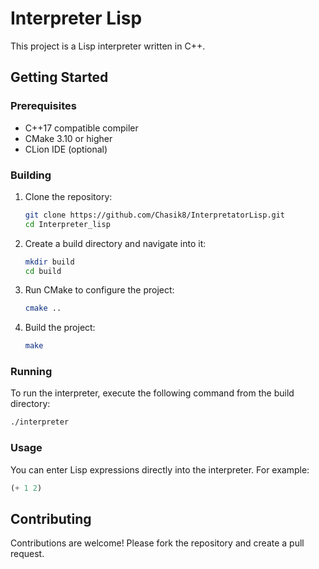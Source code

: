 # Interpreter Lisp

This project is a Lisp interpreter written in C++.

## Getting Started

### Prerequisites

- C++17 compatible compiler
- CMake 3.10 or higher
- CLion IDE (optional)

### Building

1. Clone the repository:
    ```sh
    git clone https://github.com/Chasik8/InterpretatorLisp.git
    cd Interpreter_lisp
    ```

2. Create a build directory and navigate into it:
    ```sh
    mkdir build
    cd build
    ```

3. Run CMake to configure the project:
    ```sh
    cmake ..
    ```

4. Build the project:
    ```sh
    make
    ```

### Running

To run the interpreter, execute the following command from the build directory:
```sh
./interpreter
```

### Usage

You can enter Lisp expressions directly into the interpreter. For example:
```lisp
(+ 1 2)
```

## Contributing

Contributions are welcome! Please fork the repository and create a pull request.
